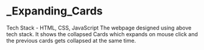 # _Expanding_Cards
Tech Stack - HTML, CSS, JavaScript
The webpage designed using above tech stack. It shows the collapsed Cards which expands on mouse click and the previous cards gets collapsed at the same time.

